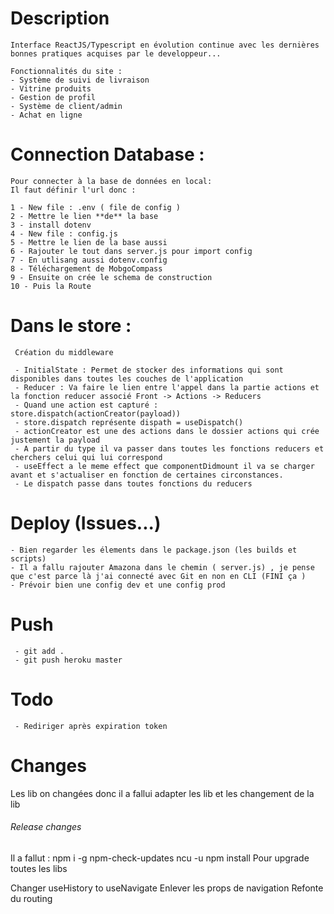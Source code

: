 # Description

```
Interface ReactJS/Typescript en évolution continue avec les dernières bonnes pratiques acquises par le developpeur...

Fonctionnalités du site :
- Système de suivi de livraison
- Vitrine produits
- Gestion de profil
- Système de client/admin
- Achat en ligne
```

# Connection Database :

```
Pour connecter à la base de données en local:
Il faut définir l'url donc :

1 - New file : .env ( file de config )
2 - Mettre le lien **de** la base
3 - install dotenv
4 - New file : config.js
5 - Mettre le lien de la base aussi
6 - Rajouter le tout dans server.js pour import config
7 - En utlisang aussi dotenv.config
8 - Téléchargement de MobgoCompass
9 - Ensuite on crée le schema de construction
10 - Puis la Route
```

# Dans le store :

```
 Création du middleware

 - InitialState : Permet de stocker des informations qui sont disponibles dans toutes les couches de l'application
 - Reducer : Va faire le lien entre l'appel dans la partie actions et la fonction reducer associé Front -> Actions -> Reducers
 - Quand une action est capturé : store.dispatch(actionCreator(payload))
 - store.dispatch représente dispath = useDispatch()
 - actionCreator est une des actions dans le dossier actions qui crée justement la payload
 - A partir du type il va passer dans toutes les fonctions reducers et cherchers celui qui lui correspond
 - useEffect a le meme effect que componentDidmount il va se charger avant et s'actualiser en fonction de certaines circonstances.
 - Le dispatch passe dans toutes fonctions du reducers
```

# Deploy (Issues...)

```
- Bien regarder les élements dans le package.json (les builds et scripts)
- Il a fallu rajouter Amazona dans le chemin ( server.js) , je pense que c'est parce là j'ai connecté avec Git en non en CLI (FINI ça )
- Prévoir bien une config dev et une config prod
```

# Push

```
 - git add .
 - git push heroku master
```

# Todo

```
 - Rediriger après expiration token
```

# Changes

Les lib on changées donc il a fallui adapter les lib et les changement de la lib

###### Release changes

Il a fallut :
npm i -g npm-check-updates
ncu -u
npm install
Pour upgrade toutes les libs

Changer useHistory to useNavigate
Enlever les props de navigation
Refonte du routing

